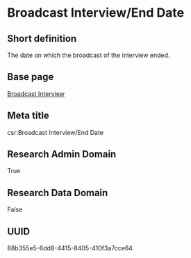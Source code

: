 # Broadcast Interview/End Date
## Short definition
The date on which the broadcast of the interview ended.
## Base page
[Broadcast Interview](https://github.com/EuroCRIS/CASRAI-Dictionairies/blob/main/Objects/Broadcast%20Interview.md)
## Meta title
csr:Broadcast Interview/End Date
## Research Admin Domain
True
## Research Data Domain
False
## UUID
88b355e5-6dd8-4415-8405-410f3a7cce64
